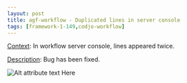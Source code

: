 ```yaml
---
layout: post
title: agf-workflow - Duplicated lines in server console
tags: [framework-1-149,codjo-workflow]
---
```

<u>Context</u>:
In workflow server console, lines appeared twice.

<u>Description</u>:
Bug has been fixed.

![Alt attribute text Here](attachments/consoleServer.JPG|thumbnail)
